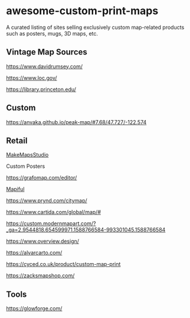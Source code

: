 # awesome-custom-print-maps
A curated listing of sites selling exclusively custom map-related products such as posters, mugs, 3D maps, etc.

## Vintage Map Sources

https://www.davidrumsey.com/

https://www.loc.gov/

https://library.princeton.edu/

## Custom

https://anvaka.github.io/peak-map/#7.68/47.727/-122.574

## Retail

[MakeMapsStudio](https://www.etsy.com/uk/shop/MakeMapsStudio?ref=simple-shop-header-name&listing_id=570851801)

Custom Posters

https://grafomap.com/editor/

[Mapiful](https://www.mapiful.com/us/editor/location/)

https://www.prynd.com/citymap/

https://www.cartida.com/global/map/#

https://custom.modernmapart.com/?_ga=2.9544818.654599971.1588766584-993301045.1588766584

https://www.overview.design/

https://alvarcarto.com/

https://cyced.co.uk/product/custom-map-print

https://zacksmapshop.com/

## Tools 

https://glowforge.com/
